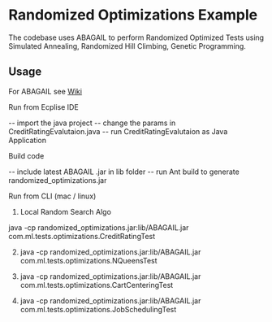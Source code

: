Randomized Optimizations Example
=======

The codebase uses ABAGAIL to perform Randomized Optimized Tests using Simulated Annealing, Randomized Hill Climbing, Genetic Programming.


Usage
------

For ABAGAIL see [Wiki](https://github.com/pushkar/ABAGAIL/wiki)

Run from Ecplise IDE

-- import the java project
-- change the params in  CreditRatingEvalutaion.java
--  run CreditRatingEvalutaion as Java Application

Build code 

-- include latest ABAGAIL .jar in lib folder
-- run Ant build to generate randomized_optimizations.jar

Run from CLI (mac / linux)

1. Local Random Search Algo

java -cp randomized_optimizations.jar:lib/ABAGAIL.jar com.ml.tests.optimizations.CreditRatingTest

2. java -cp randomized_optimizations.jar:lib/ABAGAIL.jar com.ml.tests.optimizations.NQueensTest

3. java -cp randomized_optimizations.jar:lib/ABAGAIL.jar com.ml.tests.optimizations.CartCenteringTest

4.  java -cp randomized_optimizations.jar:lib/ABAGAIL.jar com.ml.tests.optimizations.JobSchedulingTest
